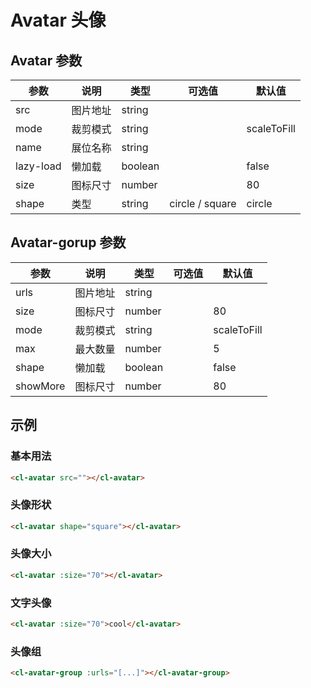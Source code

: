# Avatar 头像

## Avatar 参数

| 参数      | 说明     | 类型    | 可选值          | 默认值      |
| --------- | -------- | ------- | --------------- | ----------- |
| src       | 图片地址 | string  |
| mode      | 裁剪模式 | string  |                 | scaleToFill |
| name      | 展位名称 | string  |                 |             |
| lazy-load | 懒加载   | boolean |                 | false       |
| size      | 图标尺寸 | number  |                 | 80          |
| shape     | 类型     | string  | circle / square | circle      |

## Avatar-gorup 参数

| 参数     | 说明     | 类型    | 可选值 | 默认值      |
| -------- | -------- | ------- | ------ | ----------- |
| urls     | 图片地址 | string  |
| size     | 图标尺寸 | number  |        | 80          |
| mode     | 裁剪模式 | string  |        | scaleToFill |
| max      | 最大数量 | number  |        | 5           |
| shape    | 懒加载   | boolean |        | false       |
| showMore | 图标尺寸 | number  |        | 80          |

## 示例

### 基本用法

```html
<cl-avatar src=""></cl-avatar>
```

### 头像形状

```html
<cl-avatar shape="square"></cl-avatar>
```

### 头像大小

```html
<cl-avatar :size="70"></cl-avatar>
```

### 文字头像

```html
<cl-avatar :size="70">cool</cl-avatar>
```

### 头像组

```html
<cl-avatar-group :urls="[...]"></cl-avatar-group>
```
